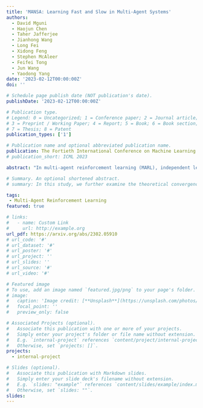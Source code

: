 ```yaml
---
title: 'MANSA: Learning Fast and Slow in Multi-Agent Systems'
authors:
  - David Mguni
  - Haojun Chen
  - Taher Jafferjee
  - Jianhong Wang
  - Long Fei
  - Xidong Feng
  - Stephen McAleer
  - Feifei Tong
  - Jun Wang
  - Yaodong Yang
date: '2023-02-12T00:00:00Z'
doi: ''

# Schedule page publish date (NOT publication's date).
publishDate: '2023-02-12T00:00:00Z'

# Publication type.
# Legend: 0 = Uncategorized; 1 = Conference paper; 2 = Journal article;
# 3 = Preprint / Working Paper; 4 = Report; 5 = Book; 6 = Book section;
# 7 = Thesis; 8 = Patent
publication_types: ['1']

# Publication name and optional abbreviated publication name.
publication: The Fortieth International Conference on Machine Learning (ICML 2023)
# publication_short: ICML 2023

abstract: "In multi-agent reinforcement learning (MARL), independent learning (IL) often shows remarkable performance and easily scales with the number of agents. Yet, using IL can be inefficient and runs the risk of failing to successfully train, particularly in scenarios that require agents to coordinate their actions. Using centralised learning (CL) enables MARL agents to quickly learn how to coordinate their behaviour but employing CL everywhere is often prohibitively expensive in real-world applications. Besides, using CL in value-based methods often needs strong representational constraints (e.g. individual-global-max condition) that can lead to poor performance if violated. In this paper, we introduce a novel plug & play IL framework named Multi-Agent Network Selection Algorithm (MANSA) which selectively employs CL only at states that require coordination. At its core, MANSA has an additional agent that uses switching controls to quickly learn the best states to activate CL during training, using CL only where necessary and vastly reducing the computational burden of CL. Our theory proves MANSA preserves cooperative MARL convergence properties, boosts IL performance and can optimally make use of a fixed budget on the number CL calls. We show empirically in Level-based Foraging (LBF) and StarCraft Multi-agent Challenge (SMAC) that MANSA achieves fast, superior and more reliable performance while making 40% fewer CL calls in SMAC and using CL at only 1% CL calls in LBF."

# Summary. An optional shortened abstract.
# summary: In this study, we further examine the theoretical convergence rate and sample complexity of such regret minimization-based double oracle methods, utilizing a unified framework called RegretMinimizing Double Oracle.

tags:
 - Multi-Agent Reinforcement Learning
featured: true

# links:
#   - name: Custom Link
#     url: http://example.org
url_pdf: https://arxiv.org/abs/2302.05910
# url_code: '#'
# url_dataset: '#'
# url_poster: '#'
# url_project: ''
# url_slides: ''
# url_source: '#'
# url_video: '#'

# Featured image
# To use, add an image named `featured.jpg/png` to your page's folder.
# image:
#   caption: 'Image credit: [**Unsplash**](https://unsplash.com/photos/pLCdAaMFLTE)'
#   focal_point: ''
#   preview_only: false

# Associated Projects (optional).
#   Associate this publication with one or more of your projects.
#   Simply enter your project's folder or file name without extension.
#   E.g. `internal-project` references `content/project/internal-project/index.md`.
#   Otherwise, set `projects: []`.
projects:
  - internal-project

# Slides (optional).
#   Associate this publication with Markdown slides.
#   Simply enter your slide deck's filename without extension.
#   E.g. `slides: "example"` references `content/slides/example/index.md`.
#   Otherwise, set `slides: ""`.
slides:
---
```

